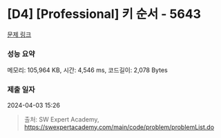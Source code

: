 # [D4] [Professional] 키 순서 - 5643 

[문제 링크](https://swexpertacademy.com/main/code/problem/problemDetail.do?contestProbId=AWXQsLWKd5cDFAUo) 

### 성능 요약

메모리: 105,964 KB, 시간: 4,546 ms, 코드길이: 2,078 Bytes

### 제출 일자

2024-04-03 15:26



> 출처: SW Expert Academy, https://swexpertacademy.com/main/code/problem/problemList.do